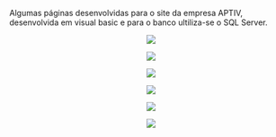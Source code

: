 Algumas páginas desenvolvidas para o site da empresa APTIV, desenvolvida em visual basic e para o banco ultiliza-se o SQL Server.
<p align="center"><img src="https://github.com/alimkhodr/Site_APTIV/assets/85517447/548cdc97-8756-4417-a68d-512c1d948d1a"></img></p>
<p align="center"><img src="https://github.com/alimkhodr/Site_APTIV/assets/85517447/4338b804-2dea-44b1-9254-62b7e0222a96"></img></p>
<p align="center"><img src="https://github.com/alimkhodr/Site_APTIV/assets/85517447/a54458de-59f1-4417-9ed6-38ac0e747134"></img></p>
<p align="center"><img src="https://github.com/alimkhodr/Site_APTIV/assets/85517447/0b89d61e-0f87-4841-b73f-e3c652f81d4b"></img></p>
<p align="center"><img src="https://github.com/alimkhodr/Site_APTIV/assets/85517447/d8df7281-4eca-46c5-81fa-5913c3406928"></img></p>
<p align="center"><img src="https://github.com/alimkhodr/Site_APTIV/assets/85517447/7b97676c-fd19-4340-a8f1-ddcd378977f3"></img></p>
